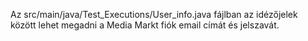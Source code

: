 Az src/main/java/Test_Executions/User_info.java fájlban az idézőjelek között lehet megadni a Media Markt fiók email címát és jelszavát.

